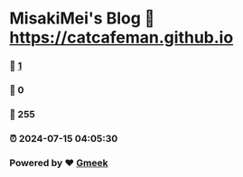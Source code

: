# MisakiMei's Blog :link: https://catcafeman.github.io 
### :page_facing_up: [1](https://catcafeman.github.io/tag.html) 
### :speech_balloon: 0 
### :hibiscus: 255 
### :alarm_clock: 2024-07-15 04:05:30 
### Powered by :heart: [Gmeek](https://github.com/Meekdai/Gmeek)
